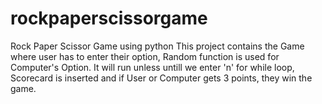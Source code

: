 # rockpaperscissorgame
Rock Paper Scissor Game using python
This project contains the Game where user has to enter their option, Random function is used for Computer's Option.
It will run unless untill we enter 'n' for while loop, Scorecard is inserted and if User or Computer gets 3 points, they win the game.
